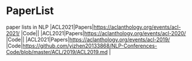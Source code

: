 # PaperList
paper lists in NLP
|ACL2021|Papers|https://aclanthology.org/events/acl-2021/ |Code||
|ACL2021|Papers|https://aclanthology.org/events/acl-2020/ |Code||
|ACL2021|Papers|https://aclanthology.org/events/acl-2019/ |Code|https://github.com/yizhen20133868/NLP-Conferences-Code/blob/master/ACL/2019/ACL2019.md |
